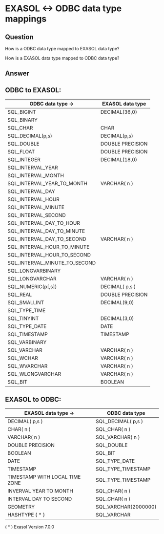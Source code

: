 # EXASOL &lt;-&gt; ODBC data type mappings 
## Question

How is a ODBC data type mapped to EXASOL data type?

How is a EXASOL data type mapped to ODBC data type? 

## Answer

## ODBC to EXASOL:



|**ODBC data type ->** |**EXASOL data type** | 
| --- | --- |
| SQL_BIGINT |  DECIMAL(36,0) |
| SQL_BINARY | 
| SQL_CHAR |  CHAR |
| SQL_DECIMAL(p,s) |  DECIMAL(p,s) |
| SQL_DOUBLE |  DOUBLE PRECISION |
| SQL_FLOAT |  DOUBLE PRECISION |
| SQL_INTEGER |  DECIMAL(18,0) |
| SQL_INTERVAL_YEAR | 
| SQL_INTERVAL_MONTH | 
| SQL_INTERVAL_YEAR_TO_MONTH |  VARCHAR( n ) |
| SQL_INTERVAL_DAY | 
| SQL_INTERVAL_HOUR | 
| SQL_INTERVAL_MINUTE | 
| SQL_INTERVAL_SECOND | 
| SQL_INTERVAL_DAY_TO_HOUR | 
| SQL_INTERVAL_DAY_TO_MINUTE | 
| SQL_INTERVAL_DAY_TO_SECOND |  VARCHAR( n ) |
| SQL_INTERVAL_HOUR_TO_MINUTE | 
| SQL_INTERVAL_HOUR_TO_SECOND | 
| SQL_INTERVAL_MINUTE_TO_SECOND | 
| SQL_LONGVARBINARY | 
| SQL_LONGVARCHAR |  VARCHAR( n ) |
| SQL_NUMERIC(p[,s]) |  DECIMAL( p,s ) |
| SQL_REAL |  DOUBLE PRECISION |
| SQL_SMALLINT |  DECIMAL(9,0) |
| SQL_TYPE_TIME | 
| SQL_TINYINT |  DECIMAL(3,0) |
| SQL_TYPE_DATE |  DATE |
| SQL_TIMESTAMP |  TIMESTAMP |
| SQL_VARBINARY | 
| SQL_VARCHAR |  VARCHAR( n ) |
| SQL_WCHAR |  VARCHAR( n ) |
| SQL_WVARCHAR |  VARCHAR( n ) |
| SQL_WLONGVARCHAR |  VARCHAR( n ) |
| SQL_BIT |  BOOLEAN |

## EXASOL to ODBC:

|**EXASOL data type ->** |**ODBC data type** |
| --- | --- |
| DECIMAL( p,s ) |  SQL_DECIMAL( p,s ) |
| CHAR( n ) |  SQL_CHAR( n ) |
| VARCHAR( n ) |  SQL_VARCHAR( n ) |
| DOUBLE PRECISION |  SQL_DOUBLE |
| BOOLEAN |  SQL_BIT |
| DATE |  SQL_TYPE_DATE |
| TIMESTAMP |  SQL_TYPE_TIMESTAMP |
| TIMESTAMP WITH LOCAL TIME ZONE |  SQL_TYPE_TIMESTAMP |
| INVERVAL YEAR TO MONTH |  SQL_CHAR( n ) |
| INTERVAL DAY TO SECOND |  SQL_CHAR( n ) |
| GEOMETRY |  SQL_VARCHAR(2000000) |
| HASHTYPE ( * ) |  SQL_VARCHAR |

( * ) Exasol Version 7.0.0


